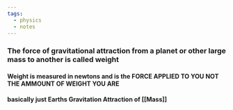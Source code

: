 ```yaml
---
tags:
  - physics
  - notes
---
```


### The force of gravitational attraction from a planet or other large mass to another is called weight


#### Weight is measured in newtons and is the FORCE APPLIED TO YOU NOT THE AMMOUNT OF WEIGHT YOU ARE 

#### basically just Earths Gravitation Attraction of [[Mass]]